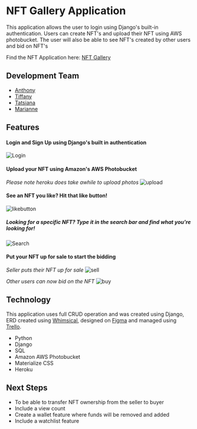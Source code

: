# NFT Gallery Application
 This application allows the user to login using Django's built-in authentication. Users can create NFT's and upload their NFT using AWS photobucket. The user will also be able to see NFT's created by other users and bid on NFT's

Find the NFT Application here: [NFT Gallery](https://sei44-nft-gallery.herokuapp.com/)

## Development Team
- [Anthony](https://www.linkedin.com/in/anthony-vanoni/)  
- [Tiffany](https://www.linkedin.com/in/tiffany-lam-8b101724/)  
- [Tatsiana](https://www.linkedin.com/in/tatsiana-prokharchyk)  
- [Marianne](https://www.linkedin.com/in/marianne-salamanca-badilla/) 

## Features
#### Login and Sign Up using Django's built in authentication
![Login](https://user-images.githubusercontent.com/94421156/155761050-6f051400-ecfe-4372-92b6-8d310e5462d6.gif)

#### Upload your NFT using Amazon's AWS Photobucket
*Please note heroku does take awhile to upload photos*
![upload](https://user-images.githubusercontent.com/94421156/155763939-b4216101-1f7a-459b-88f7-be5691ac5d23.gif)

#### See an NFT you like? Hit that like button!
![likebutton](https://user-images.githubusercontent.com/94421156/155828749-991b84f2-9217-49ae-85ca-2f41824384ce.gif)

##### Looking for a specific NFT? Type it in the search bar and find what you're looking for!
![Search](https://user-images.githubusercontent.com/94421156/155761098-dd7c0869-ad85-464e-85b7-9014f5f7d810.gif)

#### Put your NFT up for sale to start the bidding
*Seller puts their NFT up for sale*
![sell](https://user-images.githubusercontent.com/94421156/155828821-01c60e10-3fd2-41e2-bf44-6bfc7958b663.gif)

*Other users can now bid on the NFT*
![buy](https://user-images.githubusercontent.com/94421156/155828913-2bc7e6d1-c94a-4f07-b832-a027a1a0c230.gif)

## Technology
This application uses full CRUD operation and was created using Django, ERD created using [Whimsical](https://whimsical.com/nft-gallery-FoscsCUiVNquLtWP7YJdzM), designed on [Figma](https://www.figma.com/file/LM2YZavOxZiU9QRfAx7KSB/NFT-Marketplace?node-id=0%3A1) and managed using [Trello](https://link-url-here.org).

- Python  
- Django  
- SQL
- Amazon AWS Photobucket
- Materialize CSS
- Heroku

## Next Steps 
- To be able to transfer NFT ownership from the seller to buyer
- Include a view count
- Create a wallet feature where funds will be removed and added
- Include a watchlist feature
